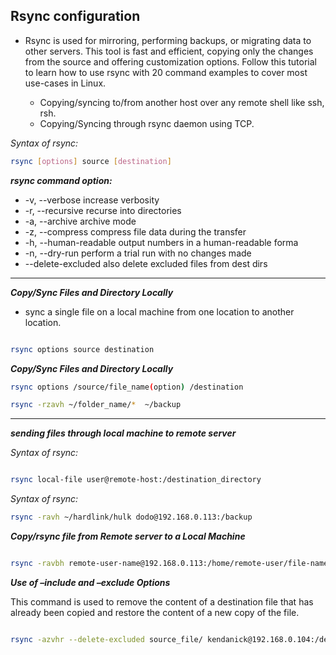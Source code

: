 ## Rsync configuration


* Rsync is used for mirroring, performing backups, or migrating data to other servers. This tool is fast and efficient, copying only the changes from the source and offering customization options. Follow this tutorial to learn how to use rsync with 20 command examples to cover most use-cases in Linux.

  - Copying/syncing to/from another host over any remote shell like ssh, rsh.
  - Copying/Syncing through rsync daemon using TCP.


*_Syntax of rsync:_*

```bash
rsync [options] source [destination]
```

_**rsync command option:**_

 * -v, --verbose           increase verbosity
 * -r, --recursive         recurse into directories
 * -a, --archive           archive mode
 * -z, --compress          compress file data during the transfer
 * -h, --human-readable    output numbers in a human-readable forma
 * -n, --dry-run           perform a trial run with no changes made
 * --delete-excluded       also delete excluded files from dest dirs

----

**_Copy/Sync Files and Directory Locally_**


   * sync a single file on a local machine from one location to another location.

```bash

rsync options source destination

```

**_Copy/Sync Files and Directory Locally_**

```bash
rsync options /source/file_name(option) /destination

rsync -rzavh ~/folder_name/*  ~/backup
```
-----

**_sending files through local machine to remote server_**

*_Syntax of rsync:_*


```bash

rsync local-file user@remote-host:/destination_directory

```
*_Syntax of rsync:_*

```bash
rsync -ravh ~/hardlink/hulk dodo@192.168.0.113:/backup

```

**_Copy/rsync file from Remote server to a Local Machine_**


```bash

rsync -ravbh remote-user-name@192.168.0.113:/home/remote-user/file-name  /home/local-user/file-path

```

**_Use of –include and –exclude Options_**


This command is used to remove the content of a destination file that has already been copied and restore the content of a new copy of the file.

```bash

rsync -azvhr --delete-excluded source_file/ kendanick@192.168.0.104:/destination

```



























